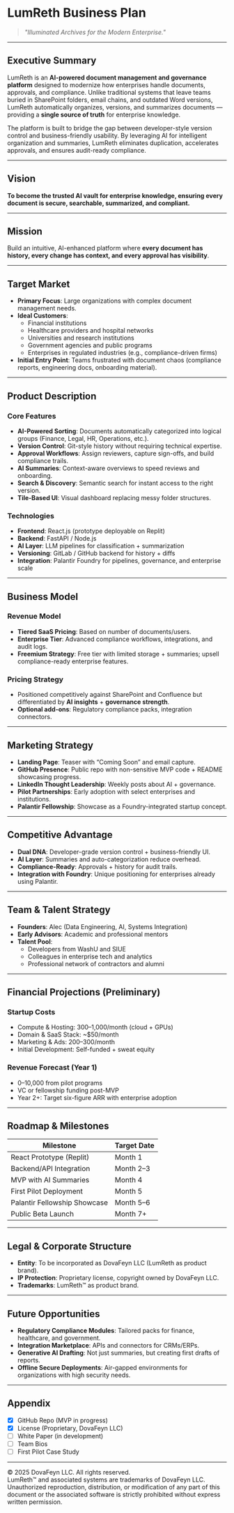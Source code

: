 # LumReth Business Plan  

> *"Illuminated Archives for the Modern Enterprise."*  

---

## Executive Summary  

LumReth is an **AI-powered document management and governance platform** designed to modernize how enterprises handle documents, approvals, and compliance. Unlike traditional systems that leave teams buried in SharePoint folders, email chains, and outdated Word versions, LumReth automatically organizes, versions, and summarizes documents — providing a **single source of truth** for enterprise knowledge.  

The platform is built to bridge the gap between developer-style version control and business-friendly usability. By leveraging AI for intelligent organization and summaries, LumReth eliminates duplication, accelerates approvals, and ensures audit-ready compliance.  

---

## Vision  

**To become the trusted AI vault for enterprise knowledge, ensuring every document is secure, searchable, summarized, and compliant.**  

---

## Mission  

Build an intuitive, AI-enhanced platform where **every document has history, every change has context, and every approval has visibility**.  

---

## Target Market  

- **Primary Focus**: Large organizations with complex document management needs.  
- **Ideal Customers**:  
  - Financial institutions  
  - Healthcare providers and hospital networks  
  - Universities and research institutions  
  - Government agencies and public programs  
  - Enterprises in regulated industries (e.g., compliance-driven firms)  
- **Initial Entry Point**: Teams frustrated with document chaos (compliance reports, engineering docs, onboarding material).  

---

## Product Description  

### Core Features  
- **AI-Powered Sorting**: Documents automatically categorized into logical groups (Finance, Legal, HR, Operations, etc.).  
- **Version Control**: Git-style history without requiring technical expertise.  
- **Approval Workflows**: Assign reviewers, capture sign-offs, and build compliance trails.  
- **AI Summaries**: Context-aware overviews to speed reviews and onboarding.  
- **Search & Discovery**: Semantic search for instant access to the right version.  
- **Tile-Based UI**: Visual dashboard replacing messy folder structures.  

### Technologies  
- **Frontend**: React.js (prototype deployable on Replit)  
- **Backend**: FastAPI / Node.js  
- **AI Layer**: LLM pipelines for classification + summarization  
- **Versioning**: GitLab / GitHub backend for history + diffs  
- **Integration**: Palantir Foundry for pipelines, governance, and enterprise scale  

---

## Business Model  

### Revenue Model  
- **Tiered SaaS Pricing**: Based on number of documents/users.  
- **Enterprise Tier**: Advanced compliance workflows, integrations, and audit logs.  
- **Freemium Strategy**: Free tier with limited storage + summaries; upsell compliance-ready enterprise features.  

### Pricing Strategy  
- Positioned competitively against SharePoint and Confluence but differentiated by **AI insights** + **governance strength**.  
- **Optional add-ons**: Regulatory compliance packs, integration connectors.  

---

## Marketing Strategy  

- **Landing Page**: Teaser with “Coming Soon” and email capture.  
- **GitHub Presence**: Public repo with non-sensitive MVP code + README showcasing progress.  
- **LinkedIn Thought Leadership**: Weekly posts about AI + governance.  
- **Pilot Partnerships**: Early adoption with select enterprises and institutions.  
- **Palantir Fellowship**: Showcase as a Foundry-integrated startup concept.  

---

## Competitive Advantage  

- **Dual DNA**: Developer-grade version control + business-friendly UI.  
- **AI Layer**: Summaries and auto-categorization reduce overhead.  
- **Compliance-Ready**: Approvals + history for audit trails.  
- **Integration with Foundry**: Unique positioning for enterprises already using Palantir.  

---

## Team & Talent Strategy  

- **Founders**: Alec (Data Engineering, AI, Systems Integration)  
- **Early Advisors**: Academic and professional mentors  
- **Talent Pool**:  
  - Developers from WashU and SIUE  
  - Colleagues in enterprise tech and analytics  
  - Professional network of contractors and alumni  

---

## Financial Projections (Preliminary)  

### Startup Costs  
- Compute & Hosting: $300–$1,000/month (cloud + GPUs)  
- Domain & SaaS Stack: ~$50/month  
- Marketing & Ads: $200–$300/month  
- Initial Development: Self-funded + sweat equity  

### Revenue Forecast (Year 1)  
- $0–$10,000 from pilot programs  
- VC or fellowship funding post-MVP  
- Year 2+: Target six-figure ARR with enterprise adoption  

---

## Roadmap & Milestones  

| Milestone                     | Target Date   |  
|-------------------------------|---------------|  
| React Prototype (Replit)      | Month 1       |  
| Backend/API Integration       | Month 2–3     |  
| MVP with AI Summaries         | Month 4       |  
| First Pilot Deployment        | Month 5       |  
| Palantir Fellowship Showcase  | Month 5–6     |  
| Public Beta Launch            | Month 7+      |  

---

## Legal & Corporate Structure  

- **Entity**: To be incorporated as DovaFeyn LLC (LumReth as product brand).  
- **IP Protection**: Proprietary license, copyright owned by DovaFeyn LLC.  
- **Trademarks**: LumReth™ as product brand.  

---

## Future Opportunities  

- **Regulatory Compliance Modules**: Tailored packs for finance, healthcare, and government.  
- **Integration Marketplace**: APIs and connectors for CRMs/ERPs.  
- **Generative AI Drafting**: Not just summaries, but creating first drafts of reports.  
- **Offline Secure Deployments**: Air-gapped environments for organizations with high security needs.  

---

## Appendix  

- [x] GitHub Repo (MVP in progress)  
- [x] License (Proprietary, DovaFeyn LLC)  
- [ ] White Paper (in development)  
- [ ] Team Bios  
- [ ] First Pilot Case Study  

---

© 2025 DovaFeyn LLC. All rights reserved.  
LumReth™ and associated systems are trademarks of DovaFeyn LLC.  
Unauthorized reproduction, distribution, or modification of any part of this document or the associated software is strictly prohibited without express written permission.  
